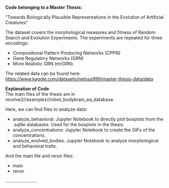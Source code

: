 **Code belonging to a Master Thesis:** <br />

  "Towards Biologically Plausible Representations in the Evolution of Artificial Creatures"<br />

The dataset covers the morphological measures and fitness of Random Search and Evolution Experiments. The experiments are repeated for three encodings: <br />

* Compositional Pattern Producing Networks (CPPN) <br />
* Gene Regulatory Networks (GRN) <br />
* More Realistic GRN (mrGRN) <br />

The related data can be found here: https://www.kaggle.com/datasets/nielsss999/master-thesis-data/data <br />

**Explanation of Code** <br />
The main files of the thesis are in revolve2//examples//robot_bodybrain_ea_database. <br />

Here, we can find files to analyze data: <br />
* analyze_behavioral: Jupyter Notebook to directly plot boxplots from the .sqlite databases. Used for the boxplots in the thesis. <br />
* analyze_concentrations: Jupyter Notebook to create the GIFs of the concentrations.  <br />
* analyze_evolved_bodies: Jupyter Notebook to analyze morphological and behavioral traits. <br />

And the main file and rerun files:<br />
* main <br />
* rerun <br />


.........................

